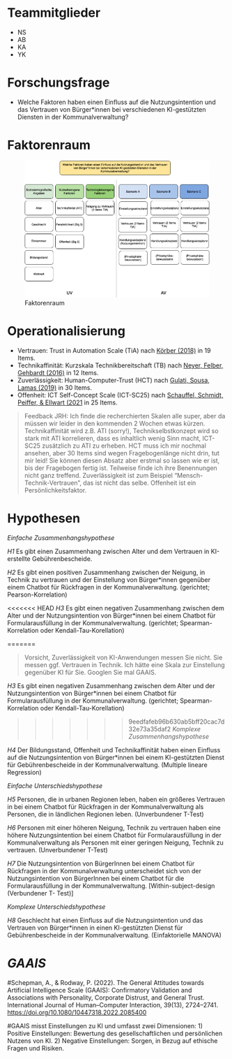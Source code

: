 # Teammitglieder

-   NS
-   AB
-   KA
-   YK

# Forschungsfrage

-   Welche Faktoren haben einen Einfluss auf die Nutzungsintention und
    das Vertrauen von Bürger\*innen bei verschiedenen KI-gestützten
    Diensten in der Kommunalverwaltung?

# Faktorenraum

<figure>
<img src="readme_files/Faktorenraum_Gruppe%201.png"
alt="Faktorenraum" />
<figcaption aria-hidden="true">Faktorenraum</figcaption>
</figure>

# Operationalisierung

-   Vertrauen: Trust in Automation Scale (TiA) nach [Körber
    (2018)](https://link.springer.com/chapter/10.1007/978-3-319-96074-6_2 "Körber, M.(2018. Theoretical Considerations and Development of a Questionnaire to Measure Trust in Automation. In: Proceedings of the 20th Congress of the International Ergonomics Association (IEA 2018), Springer, Cham.")
    in 19 Items.
-   Technikaffinität: Kurzskala Technikbereitschaft (TB) nach [Neyer,
    Felber, Gehbardt
    (2016)](https://doi.org/10.6102/zis244 "Neyer, F. J., Felber, J., & Gebhardt, C.(2016)")
    in 12 Items.
-   Zuverlässigkeit: Human-Computer-Trust (HCT) nach [Gulati, Sousa,
    Lamas
    (2019)](https://doi.org/10.1080/0144929X.2019.1656779 "Gulati, S., Sousa, S., Lamas, D.(2019)")
    in 30 Items.
-   Offenheit: ICT Self-Concept Scale (ICT-SC25) nach [Schauffel,
    Schmidt, Peiffer, & Ellwart
    (2021](https://doi.org/10.6102/zis308_exz "Schauffel, N., Schmidt, I., Peiffer, H., & Ellwart, T.(2021)")
    in 25 Items.

> Feedback JRH: Ich finde die recherchierten Skalen alle super, aber da
> müssen wir leider in den kommenden 2 Wochen etwas kürzen.
> Technikaffinität wird z.B. ATI (sorry!), Technikselbstkonzept wird so
> stark mit ATI korrelieren, dass es inhaltlich wenig Sinn macht,
> ICT-SC25 zusätzlich zu ATI zu erheben. HCT muss ich mir nochmal
> ansehen, aber 30 Items sind wegen Fragebogenlänge nicht drin, tut mir
> leid! Sie können diesen Absatz aber erstmal so lassen wie er ist, bis
> der Fragebogen fertig ist. Teilweise finde ich ihre Benennungen nicht
> ganz treffend. Zuverlässigkeit ist zum Beispiel
> “Mensch-Technik-Vertrauen”, das ist nicht das selbe. Offenheit ist ein
> Persönlichkeitsfaktor.

# Hypothesen

*Einfache Zusammenhangshypothese*

*H1* Es gibt einen Zusammenhang zwischen Alter und dem Vertrauen in
KI-erstellte Gebührenbescheide.

*H2* Es gibt einen positiven Zusammenhang zwischen der Neigung, in
Technik zu vertrauen und der Einstellung von Bürger\*innen gegenüber
einem Chatbot für Rückfragen in der Kommunalverwaltung. (gerichtet;
Pearson-Korrelation)

<<<<<<< HEAD
*H3* Es gibt einen negativen Zusammenhang zwischen dem Alter und der
Nutzungsintention von Bürger\*innen bei einem Chatbot für
Formularausfüllung in der Kommunalverwaltung. (gerichtet;
Spearman-Korrelation oder Kendall-Tau-Korellation)

=======
> Vorsicht, Zuverlässigkeit von KI-Anwendungen messen Sie nicht. Sie
> messen ggf. Vertrauen in Technik. Ich hätte eine Skala zur Einstellung
> gegenüber KI für Sie. Googlen Sie mal GAAIS.

*H3* Es gibt einen negativen Zusammenhang zwischen dem Alter und der
Nutzungsintention von Bürger\*innen bei einem Chatbot für
Formularausfüllung in der Kommunalverwaltung. (gerichtet;
Spearman-Korrelation oder Kendall-Tau-Korellation)

>>>>>>> 9eedfafeb96b630ab5bff20cac7d32e73a35daf2
*Komplexe Zusammenhangshypothese*

*H4* Der Bildungsstand, Offenheit und Technikaffinität haben einen
Einfluss auf die Nutzungsintention von Bürger\*innen bei einem
KI-gestützten Dienst für Gebührenbescheide in der Kommunalverwaltung.
(Multiple lineare Regression)

*Einfache Unterschiedshypothese*

*H5* Personen, die in urbanen Regionen leben, haben ein größeres
Vertrauen in bei einem Chatbot für Rückfragen in der Kommunalverwaltung
als Personen, die in ländlichen Regionen leben. (Unverbundener T-Test)

*H6* Personen mit einer höheren Neigung, Technik zu vertrauen haben eine
höhere Nutzungsintention bei einem Chatbot für Formularausfüllung in der
Kommunalverwaltung als Personen mit einer geringen Neigung, Technik zu
vertrauen. (Unverbundener T-Test)

*H7* Die Nutzungsintention von BürgerInnen bei einem Chatbot für
Rückfragen in der Kommunalverwaltung unterscheidet sich von der
Nutzungsintention von BürgerInnen bei einem Chatbot für die
Formularausfüllung in der Kommunalverwaltung. \[Within-subject-design
(Verbundener T- Test)\]

*Komplexe Unterschiedshypothese*

*H8* Geschlecht hat einen Einfluss auf die Nutzungsintention und das
Vertrauen von Bürger\*innen in einen KI-gestützten Dienst für
Gebührenbescheide in der Kommunalverwaltung. (Einfaktorielle MANOVA)

# *GAAIS*

\#Schepman, A., & Rodway, P. (2022). The General Attitudes towards
Artificial Intelligence Scale (GAAIS): Confirmatory Validation and
Associations with Personality, Corporate Distrust, and General Trust.
International Journal of Human–Computer Interaction, 39(13), 2724–2741.
<https://doi.org/10.1080/10447318.2022.2085400>

\#GAAIS misst Einstellungen zu KI und umfasst zwei Dimensionen: 1)
Positive Einstellungen: Bewertung des gesellschaftlichen und
persönlichen Nutzens von KI. 2) Negative Einstellungen: Sorgen, in Bezug
auf ethische Fragen und Risiken.
